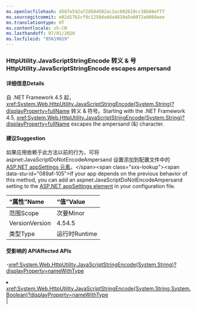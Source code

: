 ```yaml
---
ms.openlocfilehash: d587e542a72d584502ac3ac892619cc38b88ef77
ms.sourcegitcommit: e02d17b2cf9c1258dadda4810a5e6072a0089aee
ms.translationtype: HT
ms.contentlocale: zh-CN
ms.lasthandoff: 07/01/2020
ms.locfileid: "85619819"
---
```

### <a name="httputilityjavascriptstringencode-escapes-ampersand"></a><span data-ttu-id="089af-101">HttpUtility.JavaScriptStringEncode 转义 & 号</span><span class="sxs-lookup"><span data-stu-id="089af-101">HttpUtility.JavaScriptStringEncode escapes ampersand</span></span>

#### <a name="details"></a><span data-ttu-id="089af-102">详细信息</span><span class="sxs-lookup"><span data-stu-id="089af-102">Details</span></span>

<span data-ttu-id="089af-103">自 .NET Framework 4.5 起，<xref:System.Web.HttpUtility.JavaScriptStringEncode(System.String)?displayProperty=fullName> 转义 &amp; 符号。</span><span class="sxs-lookup"><span data-stu-id="089af-103">Starting with the .NET Framework 4.5, <xref:System.Web.HttpUtility.JavaScriptStringEncode(System.String)?displayProperty=fullName> escapes the ampersand (&amp;) character.</span></span>

#### <a name="suggestion"></a><span data-ttu-id="089af-104">建议</span><span class="sxs-lookup"><span data-stu-id="089af-104">Suggestion</span></span>

<span data-ttu-id="089af-105">如果应用依赖于此方法以前的行为，可将 aspnet:JavaScriptDoNotEncodeAmpersand 设置添加到配置文件中的 [ASP.NET appSettings 元素](https://docs.microsoft.com/previous-versions/aspnet/hh975440(v=vs.120))。</span><span class="sxs-lookup"><span data-stu-id="089af-105">If your app depends on the previous behavior of this method, you can add an aspnet:JavaScriptDoNotEncodeAmpersand setting to the [ASP.NET appSettings element](https://docs.microsoft.com/previous-versions/aspnet/hh975440(v=vs.120)) in your configuration file.</span></span>

| <span data-ttu-id="089af-106">“属性”</span><span class="sxs-lookup"><span data-stu-id="089af-106">Name</span></span>    | <span data-ttu-id="089af-107">“值”</span><span class="sxs-lookup"><span data-stu-id="089af-107">Value</span></span>       |
|:--------|:------------|
| <span data-ttu-id="089af-108">范围</span><span class="sxs-lookup"><span data-stu-id="089af-108">Scope</span></span>   |<span data-ttu-id="089af-109">次要</span><span class="sxs-lookup"><span data-stu-id="089af-109">Minor</span></span>|
|<span data-ttu-id="089af-110">Version</span><span class="sxs-lookup"><span data-stu-id="089af-110">Version</span></span>|<span data-ttu-id="089af-111">4.5</span><span class="sxs-lookup"><span data-stu-id="089af-111">4.5</span></span>|
|<span data-ttu-id="089af-112">类型</span><span class="sxs-lookup"><span data-stu-id="089af-112">Type</span></span>|<span data-ttu-id="089af-113">运行时</span><span class="sxs-lookup"><span data-stu-id="089af-113">Runtime</span></span>

#### <a name="affected-apis"></a><span data-ttu-id="089af-114">受影响的 API</span><span class="sxs-lookup"><span data-stu-id="089af-114">Affected APIs</span></span>

-<xref:System.Web.HttpUtility.JavaScriptStringEncode(System.String)?displayProperty=nameWithType></li><li><xref:System.Web.HttpUtility.JavaScriptStringEncode(System.String,System.Boolean)?displayProperty=nameWithType></li></ul>|
